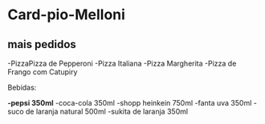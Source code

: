 # Card-pio-Melloni

## mais pedidos

-PizzaPizza de Pepperoni
-Pizza Italiana
-Pizza Margherita
-Pizza de Frango com Catupiry

Bebidas:

**-pepsi 350ml**
-coca-cola 350ml
-shopp heinkein 750ml
-fanta uva 350ml
-suco de laranja natural 500ml
-sukita de laranja 350ml